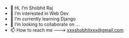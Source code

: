 - 👋 Hi, I’m Shobhit Raj
- 👀 I’m interested in Web Dev
- 🌱 I’m currently learning Django
- 💞️ I’m looking to collaborate on ...
- 📫 How to reach me ---> xxxshobhitxxx@gmail.com

<!---
shobhit-raj28/shobhit-raj28 is a ✨ special ✨ repository because its `README.md` (this file) appears on your GitHub profile.
You can click the Preview link to take a look at your changes.
--->
